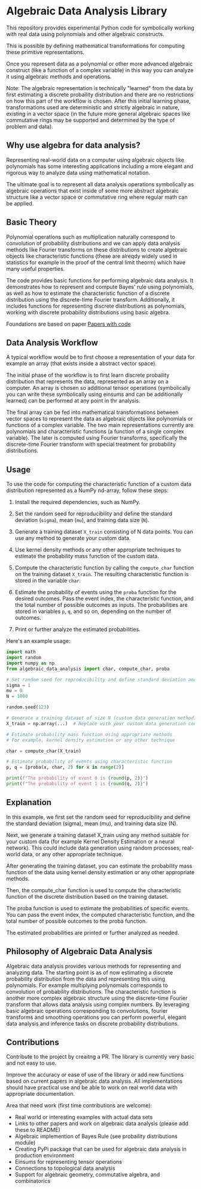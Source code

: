 # Algebraic Data Analysis Library

This repository provides experimental Python code for symbolically working with real data using polynomials and other algebraic constructs. 

This is possible by defining mathematical transformations for computing these primitive representations.

Once you represent data as a polynomial or other more advanced algebraic construct (like a function of a complex variable) in this way you can analyze it using algebraic methods and operations.

Note: The algebraic representation is technically "learned" from the data by first estimating a discrete probaility distribution and there are no restrictions on how this part of the workflow is chosen. After this initial learning phase, transformations used are deterministic and strictly algebraic in nature, existing in a vector space (in the future more general algebraic spaces like commutative rings may be supported and determined by the type of problem and data).

## Why use algebra for data analysis?

Representing real-world data on a computer using algebraic objects like polynomials has some interesting applications including a more elegant and rigorous way to analyze data using mathematical notation. 

The ultimate goal is to represent all data analysis operations symbolically as algebraic operations that exist inside of some more abstract algebraic structure like a vector space or commutative ring where regular math can be applied. 

## Basic Theory

Polynomial operations such as multiplication naturally correspond to convolution of probability distributions and we can apply data analysis methods like Fourier transforms on these distributions to create algebraic objects like characteristic functions (these are alreqdy widely used in statistics for example in the proof of the central limit theorm) which have many useful properties. 

The code provides basic functions for performing algebraic data analysis. It demonstrates how to represent and compute Bayes' rule using polynomials, as well as how to estimate the characteristic function of a discrete distribution using the discrete-time Fourier transform. Additionally, it includes functions for representing discrete distributions as polynomials, working with discrete probability distributions using basic algebra.

Foundations are based on paper [Papers with code](https://paperswithcode.com/paper/algebraic-data-analysis)

## Data Analysis Workflow

A typical workflow would be to first choose a representation of your data for example an array (that exists inside a abstract vector space).

The initial phase of the workflow is to first learn discrete probaility distribution that represents the data, represented as an array on a computer. An array is chosen so additional tensor operations (symbolically you can write these symbolically using einsums and can be additionally learned) can be performed at any point in thr analysis.

The final array can be fed into mathematical transformations between vector spaces to represent the data as algebraic objects like polynomials or functions of a complex variable. The two main representations currently are polynomials and characteristic functions (a function of a single complex variable). The later is computed using Fourier transforms, specifically the discrete-time Fourier transform with special treatment for probability distributions.

## Usage

To use the code for computing the characteristic function of a custom data distribution represented as a NumPy nd-array, follow these steps:

1. Install the required dependencies, such as NumPy.

2. Set the random seed for reproducibility and define the standard deviation (`sigma`), mean (`mu`), and training data size (`N`).

3. Generate a training dataset `X_train` consisting of N data points. You can use any method to generate your custom data.

4. Use kernel density methods or any other appropriate techniques to estimate the probability mass function of the custom data.

5. Compute the characteristic function by calling the `compute_char` function on the training dataset `X_train`. The resulting characteristic function is stored in the variable `char`.

6. Estimate the probability of events using the `proba` function for the desired outcomes. Pass the event index, the characteristic function, and the total number of possible outcomes as inputs. The probabilities are stored in variables `p`, `q`, and so on, depending on the number of outcomes.

7. Print or further analyze the estimated probabilities.

Here's an example usage:

```python
import math
import random
import numpy as np
from algebraic_data_analysis import char, compute_char, proba

# Set random seed for reproducibility and define standard deviation and mean.
sigma = 1
mu = 0
N = 1000

random.seed(123)

# Generate a training dataset of size N (custom data generation method)
X_train = np.array(...)  # Replace with your custom data generation code

# Estimate probability mass function using appropriate methods
# For example, kernel density estimation or any other technique

char = compute_char(X_train)

# Estimate probability of events using characteristic function
p, q = [proba(x, char, 2) for x in range(2)]

print(f"The probability of event 0 is {round(p, 2)}")
print(f"The probability of event 1 is {round(q, 2)}")
```

## Explanation 

In this example, we first set the random seed for reproducibility and define the standard deviation (sigma), mean (mu), and training data size (N).

Next, we generate a training dataset X_train using any method suitable for your custom data (for example Kernel Density Estimation or a neural network). This could include data generation using random processes, real-world data, or any other appropriate technique.

After generating the training dataset, you can estimate the probability mass function of the data using kernel density estimation or any other appropriate methods.

Then, the compute_char function is used to compute the characteristic function of the discrete distribution based on the training dataset.

The proba function is used to estimate the probabilities of specific events. You can pass the event index, the computed characteristic function, and the total number of possible outcomes to the proba function.

The estimated probabilities are printed or further analyzed as needed.

## Philosophy of Algebraic Data Analysis

Algebraic data analysis provides various methods for representing and analyzing data. The starting point is as of now estimating a discrete probability distribution from the data and representing this using polynomials. For example multiplying polynomials corresponds to convolution of probability distributions. The characteristic function is another more complex algebraic structure using the discrete-time Fourier transform that allows data analysis using complex numbers. By leveraging basic algebraic operations corresponding to convolutions, fourier transforms and smoothing operations you can perform powerful, elegant data analysis and inference tasks on discrete probability distributions.

## Contributions

Contribute to the project by creaitng a PR. The library is currently very basic and not easy to use. 

Improve the accuracy or ease of use of the library or add new functions based on current papers in algebraic data analysis. All implementations should have practical use and be able to work on real world data with appropriate documentation. 

Area that need work (first time contributions are welcome):

- Real world or interesting examples with actual data sets
- Links to other papers and work on algebraic data analysis (please add these to README)
- Algebraic implemention of Bayes Rule (see probaility distributions module)
- Creating PyPi package that can be used for algebraic data analysis in production environment
- Einsums for representing tensor operations 
- Connections to topological data analysis
- Support for algebraic geometry, commutative algebra, and combinatorics


